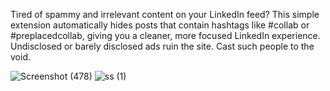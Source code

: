 Tired of spammy and irrelevant content on your LinkedIn feed? This simple extension automatically hides posts that contain hashtags like #collab or #preplacedcollab, giving you a cleaner, more focused LinkedIn experience. Undisclosed or barely disclosed ads ruin the site. Cast such people to the void.

![Screenshot (478)](https://github.com/user-attachments/assets/171f9708-58fb-4dff-8c29-d2b1a3e2e854)
![ss (1)](https://github.com/user-attachments/assets/73964e1d-ea44-4436-8101-56cd071bbc34)

